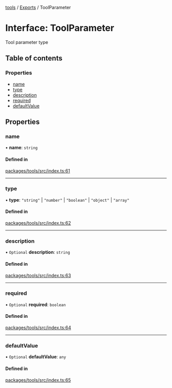 <!-- 
 ⚠️  AUTO-GENERATED FILE - DO NOT EDIT MANUALLY
 This file is automatically generated by scripts/docs-generator.js
 To make changes, edit the source TypeScript files or update the generator script
-->

[tools](../../) / [Exports](../modules) / ToolParameter

# Interface: ToolParameter

Tool parameter type

## Table of contents

### Properties

- [name](ToolParameter#name)
- [type](ToolParameter#type)
- [description](ToolParameter#description)
- [required](ToolParameter#required)
- [defaultValue](ToolParameter#defaultvalue)

## Properties

### name

• **name**: `string`

#### Defined in

[packages/tools/src/index.ts:61](https://github.com/woojubb/robota/blob/20907a104a80ba36ef4504cf3243ea2b32ee43cd/packages/tools/src/index.ts#L61)

___

### type

• **type**: ``"string"`` \| ``"number"`` \| ``"boolean"`` \| ``"object"`` \| ``"array"``

#### Defined in

[packages/tools/src/index.ts:62](https://github.com/woojubb/robota/blob/20907a104a80ba36ef4504cf3243ea2b32ee43cd/packages/tools/src/index.ts#L62)

___

### description

• `Optional` **description**: `string`

#### Defined in

[packages/tools/src/index.ts:63](https://github.com/woojubb/robota/blob/20907a104a80ba36ef4504cf3243ea2b32ee43cd/packages/tools/src/index.ts#L63)

___

### required

• `Optional` **required**: `boolean`

#### Defined in

[packages/tools/src/index.ts:64](https://github.com/woojubb/robota/blob/20907a104a80ba36ef4504cf3243ea2b32ee43cd/packages/tools/src/index.ts#L64)

___

### defaultValue

• `Optional` **defaultValue**: `any`

#### Defined in

[packages/tools/src/index.ts:65](https://github.com/woojubb/robota/blob/20907a104a80ba36ef4504cf3243ea2b32ee43cd/packages/tools/src/index.ts#L65)
